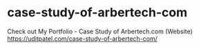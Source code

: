 # case-study-of-arbertech-com
Check out My Portfolio - Case Study of Arbertech.com (Website) https://uditpatel.com/case-study-of-arbertech-com/
